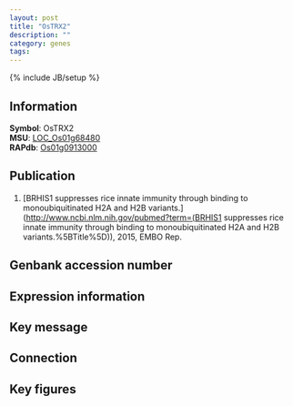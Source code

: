 ```yaml
---
layout: post
title: "OsTRX2"
description: ""
category: genes
tags: 
---
```

{% include JB/setup %}

## Information
__Symbol__: OsTRX2  
__MSU__: [LOC_Os01g68480](http://rice.plantbiology.msu.edu/cgi-bin/ORF_infopage.cgi?orf=LOC_Os01g68480)  
__RAPdb__: [Os01g0913000](http://rapdb.dna.affrc.go.jp/viewer/gbrowse_details/irgsp1?name=Os01g0913000)  

## Publication
1. [BRHIS1 suppresses rice innate immunity through binding to monoubiquitinated H2A and H2B variants.](http://www.ncbi.nlm.nih.gov/pubmed?term=(BRHIS1 suppresses rice innate immunity through binding to monoubiquitinated H2A and H2B variants.%5BTitle%5D)), 2015, EMBO Rep.

## Genbank accession number

## Expression information

## Key message

## Connection

## Key figures


